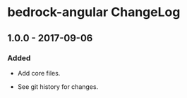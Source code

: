 # bedrock-angular ChangeLog

## 1.0.0 - 2017-09-06

### Added
- Add core files.

- See git history for changes.
